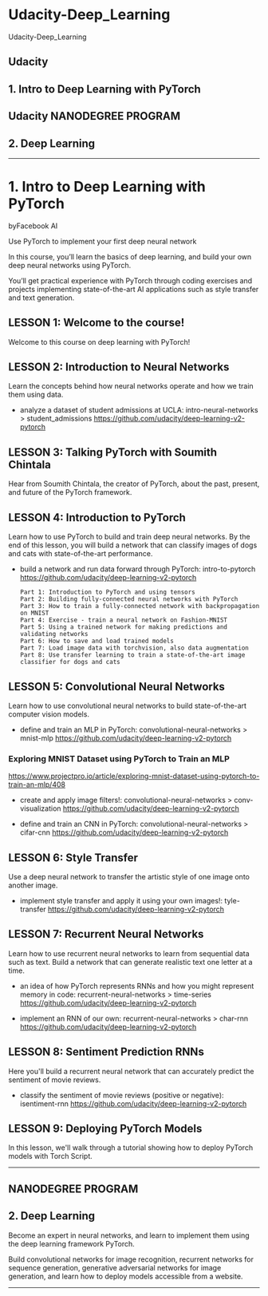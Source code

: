 # Udacity-Deep_Learning
Udacity-Deep_Learning

## Udacity

## 1. Intro to Deep Learning with PyTorch

## Udacity NANODEGREE PROGRAM

## 2. Deep Learning


-------

# 1. Intro to Deep Learning with PyTorch
byFacebook AI

Use PyTorch to implement your first deep neural network

In this course, you’ll learn the basics of deep learning, and build your own deep neural networks using PyTorch. 

You’ll get practical experience with PyTorch through coding exercises and projects implementing state-of-the-art AI applications such as style transfer and text generation.




## LESSON 1: Welcome to the course!
Welcome to this course on deep learning with PyTorch!


## LESSON 2: Introduction to Neural Networks
Learn the concepts behind how neural networks operate and how we train them using data.

- analyze a dataset of student admissions at UCLA: intro-neural-networks > student_admissions
https://github.com/udacity/deep-learning-v2-pytorch



## LESSON 3: Talking PyTorch with Soumith Chintala
Hear from Soumith Chintala, the creator of PyTorch, about the past, present, and future of the PyTorch framework.


## LESSON 4: Introduction to PyTorch
Learn how to use PyTorch to build and train deep neural networks. By the end of this lesson, you will build a network that can classify images of dogs and cats with state-of-the-art performance.


- build a network and run data forward through PyTorch: intro-to-pytorch
https://github.com/udacity/deep-learning-v2-pytorch

      Part 1: Introduction to PyTorch and using tensors
      Part 2: Building fully-connected neural networks with PyTorch
      Part 3: How to train a fully-connected network with backpropagation on MNIST
      Part 4: Exercise - train a neural network on Fashion-MNIST
      Part 5: Using a trained network for making predictions and validating networks
      Part 6: How to save and load trained models
      Part 7: Load image data with torchvision, also data augmentation
      Part 8: Use transfer learning to train a state-of-the-art image classifier for dogs and cats

## LESSON 5: Convolutional Neural Networks
Learn how to use convolutional neural networks to build state-of-the-art computer vision models.



- define and train an MLP in PyTorch: convolutional-neural-networks > mnist-mlp
https://github.com/udacity/deep-learning-v2-pytorch


### Exploring MNIST Dataset using PyTorch to Train an MLP
https://www.projectpro.io/article/exploring-mnist-dataset-using-pytorch-to-train-an-mlp/408



- create and apply image filters!: convolutional-neural-networks > conv-visualization
https://github.com/udacity/deep-learning-v2-pytorch

- define and train an CNN in PyTorch: convolutional-neural-networks > cifar-cnn 
https://github.com/udacity/deep-learning-v2-pytorch



## LESSON 6: Style Transfer
Use a deep neural network to transfer the artistic style of one image onto another image.


- implement style transfer and apply it using your own images!: tyle-transfer
https://github.com/udacity/deep-learning-v2-pytorch



## LESSON 7: Recurrent Neural Networks
Learn how to use recurrent neural networks to learn from sequential data such as text. Build a network that can generate realistic text one letter at a time.



- an idea of how PyTorch represents RNNs and how you might represent memory in code: recurrent-neural-networks > time-series
https://github.com/udacity/deep-learning-v2-pytorch

- implement an RNN of our own: recurrent-neural-networks > char-rnn
https://github.com/udacity/deep-learning-v2-pytorch




## LESSON 8: Sentiment Prediction RNNs
Here you'll build a recurrent neural network that can accurately predict the sentiment of movie reviews.


- classify the sentiment of movie reviews (positive or negative): isentiment-rnn
https://github.com/udacity/deep-learning-v2-pytorch




## LESSON 9: Deploying PyTorch Models
In this lesson, we'll walk through a tutorial showing how to deploy PyTorch models with Torch Script.



-------


## NANODEGREE PROGRAM
## 2. Deep Learning


Become an expert in neural networks, and learn to implement them using the deep learning framework PyTorch. 

Build convolutional networks for image recognition, recurrent networks for sequence generation, generative adversarial networks for image generation, and learn how to deploy models accessible from a website.




-------

